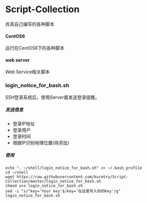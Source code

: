 # Script-Collection
呉真自己编写的各种脚本
#### CentOS6
运行在CentOS6下的各种脚本
#### web server  
Web Service相关脚本

### login_notice_for_bash.sh
SSH登录系统后，使用Server酱发送登录提醒。
##### 发送信息
* 登录IP地址
* 登录用户
* 登录时间
* 根据IP识别地理位置(待添加)

##### 使用  
```
echo ". ~/shell/login_notice_for_bash.sh" >> ~/.bash_profile
cd ~/shell
wget https://raw.githubusercontent.com/kuretru/Script-Collection/master/login_notice_for_bash.sh
chmod u+x login_notice_for_bash.sh
sed -i "s/^key='Your key'$/key='在这里写入你的Key'/g" login_notice_for_bash.sh
```
